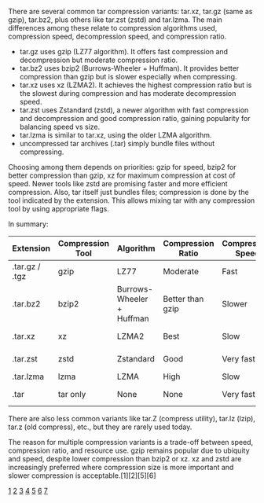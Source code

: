 There are several common tar compression variants: tar.xz, tar.gz (same as gzip), tar.bz2, plus others like tar.zst (zstd)
and tar.lzma. The main differences among these relate to compression algorithms used, compression speed, decompression speed,
and compression ratio.

- tar.gz uses gzip (LZ77 algorithm). It offers fast compression and decompression but moderate compression ratio.
- tar.bz2 uses bzip2 (Burrows-Wheeler + Huffman). It provides better compression than gzip but is slower especially when
  compressing.
- tar.xz uses xz (LZMA2). It achieves the highest compression ratio but is the slowest during compression and has moderate
  decompression speed.
- tar.zst uses Zstandard (zstd), a newer algorithm with fast compression and decompression and good compression ratio,
  gaining popularity for balancing speed vs size.
- tar.lzma is similar to tar.xz, using the older LZMA algorithm.
- uncompressed tar archives (.tar) simply bundle files without compressing.

Choosing among them depends on priorities: gzip for speed, bzip2 for better compression than gzip, xz for maximum compression
at cost of speed. Newer tools like zstd are promising faster and more efficient compression. Also, tar itself just bundles
files; compression is done by the tool indicated by the extension. This allows mixing tar with any compression tool by using
appropriate flags.

In summary:

| Extension      | Compression Tool | Algorithm                 | Compression Ratio | Compression Speed | Decompression Speed | Use Case                                    |
| -------------- | ---------------- | ------------------------- | ----------------- | ----------------- | ------------------- | ------------------------------------------- |
| .tar.gz / .tgz | gzip             | LZ77                      | Moderate          | Fast              | Fast                | General use, fast compression/decompression |
| .tar.bz2       | bzip2            | Burrows-Wheeler + Huffman | Better than gzip  | Slower            | Slow                | When better compression than gzip is needed |
| .tar.xz        | xz               | LZMA2                     | Best              | Slow              | Moderate            | When maximum compression matter             |
| .tar.zst       | zstd             | Zstandard                 | Good              | Very fast         | Very fast           | Emerging, balanced speed + compression      |
| .tar.lzma      | lzma             | LZMA                      | High              | Slow              | Moderate            | Similar to xz, less common                  |
| .tar           | tar only         | None                      | None              | Very fast         | Very fast           | Archive only, no compression                |

There are also less common variants like tar.Z (compress utility), tar.lz (lzip), tar.z (old compress), etc., but they are
rarely used today.

The reason for multiple compression variants is a trade-off between speed, compression ratio, and resource use. gzip remains
popular due to ubiquity and speed, despite lower compression than bzip2 or xz. xz and zstd are increasingly preferred where
compression size is more important and slower compression is acceptable.[1][2][5][6]

[1](https://www.thomas-krenn.com/en/wiki/Comparison_of_gzip,_bzip2,_xz)
[2](https://docs.rockylinux.org/10/guides/backup/tar/)
[3](https://www.reddit.com/r/linuxquestions/comments/jgmh0y/targz_or_tarbz2_which_do_you_use_and_why_i_like/)
[4](https://www.reddit.com/r/linux4noobs/comments/p277p3/why_targz_why_not_zip/)
[5](https://www.ookangzheng.com/linux-tar-gz-bz2-xz-comparison/)
[6](https://stackoverflow.com/questions/6493270/why-is-tar-gz-still-much-more-common-than-tar-xz)
[7](https://www.linkedin.com/advice/1/what-trade-offs-between-speed-compression-ratio-different-tools)
